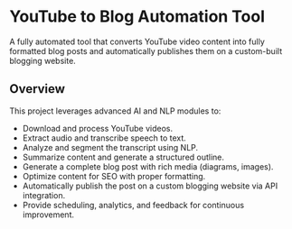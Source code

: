# YouTube to Blog Automation Tool

A fully automated tool that converts YouTube video content into fully formatted blog posts and automatically publishes them on a custom-built blogging website.

## Overview

This project leverages advanced AI and NLP modules to:
- Download and process YouTube videos.
- Extract audio and transcribe speech to text.
- Analyze and segment the transcript using NLP.
- Summarize content and generate a structured outline.
- Generate a complete blog post with rich media (diagrams, images).
- Optimize content for SEO with proper formatting.
- Automatically publish the post on a custom blogging website via API integration.
- Provide scheduling, analytics, and feedback for continuous improvement.


